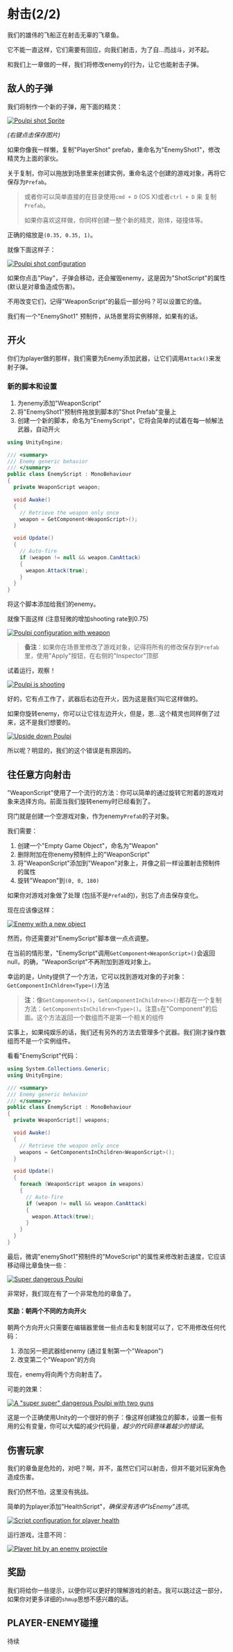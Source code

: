 # 射击(2/2)

我们的雄伟的飞船正在射击无辜的飞章鱼。

它不能一直这样，它们需要有回应，向我们射击，为了自…而战斗，对不起。

和我们上一章做的一样，我们将修改enemy的行为，让它也能射击子弹。

## 敌人的子弹

我们将制作一个新的子弹，用下面的精灵：

[![Poulpi shot Sprite](https://pixelnest.io/tutorials/2d-game-unity/shooting-2/-img/shot_poulpi.png)](https://pixelnest.io/tutorials/2d-game-unity/shooting-2/-img/shot_poulpi.png)

*(右键点击保存图片)*

如果你像我一样懒，复制"PlayerShot" prefab，重命名为"EnemyShot1"，修改精灵为上面的家伙。

关于复制，你可以拖放到场景里来创建实例，重命名这个创建的游戏对象，再将它保存为`Prefab`。

> 或者你可以简单直接的在目录使用`cmd + D` (OS X)或者`ctrl + D` 来 复制`Prefab`。
>
> 如果你喜欢这样做，你同样创建一整个新的精灵，刚体，碰撞体等。

正确的缩放是`(0.35, 0.35, 1)`。

就像下面这样子：

[![Poulpi shot configuration](https://pixelnest.io/tutorials/2d-game-unity/shooting-2/-img/shot_config2.png)](https://pixelnest.io/tutorials/2d-game-unity/shooting-2/-img/shot_config2.png)

如果你点击"Play"，子弹会移动，还会摧毁enemy，这是因为"ShotScript"的属性 (默认是对章鱼造成伤害)。

不用改变它们，记得"WeaponScript"的最后一部分吗？可以设置它的值。

我们有一个"EnemyShot1" 预制件，从场景里将实例移除，如果有的话。

## 开火

你们为player做的那样，我们需要为Enemy添加武器，让它们调用`Attack()`来发射子弹。

### 新的脚本和设置

1. 为enemy添加"WeaponScript"
2. 将"EnemyShot1"预制件拖放到脚本的"Shot Prefab"变量上
3. 创建一个新的脚本，命名为"EnemyScript"，它将会简单的试着在每一帧解法武器，自动开火

```c#
using UnityEngine;

/// <summary>
/// Enemy generic behavior
/// </summary>
public class EnemyScript : MonoBehaviour
{
  private WeaponScript weapon;

  void Awake()
  {
    // Retrieve the weapon only once
    weapon = GetComponent<WeaponScript>();
  }

  void Update()
  {
    // Auto-fire
    if (weapon != null && weapon.CanAttack)
    {
      weapon.Attack(true);
    }
  }
}
```

将这个脚本添加给我们的enemy。

就像下面这样 (注意轻微的增加shooting rate到0.75)

[![Poulpi configuration with weapon](https://pixelnest.io/tutorials/2d-game-unity/shooting-2/-img/enemy_config.png)](https://pixelnest.io/tutorials/2d-game-unity/shooting-2/-img/enemy_config.png)

> **备注**：如果你在场景里修改了游戏对象，记得将所有的修改保存到`Prefab`里，使用"Apply"按钮，在右侧的"Inspector"顶部

试着运行，观察！

[![Poulpi is shooting](https://pixelnest.io/tutorials/2d-game-unity/shooting-2/-img/shoot_right.gif)](https://pixelnest.io/tutorials/2d-game-unity/shooting-2/-img/shoot_right.gif)

好的，它有点工作了，武器后右边在开火，因为这是我们叫它这样做的。

如果你旋转enemy，你可以让它往左边开火，但是，恩…这个精灵也同样倒了过来，这不是我们想要的。

[![Upside down Poulpi](https://pixelnest.io/tutorials/2d-game-unity/shooting-2/-img/gizmo2.png)](https://pixelnest.io/tutorials/2d-game-unity/shooting-2/-img/gizmo2.png)

所以呢？明显的，我们的这个错误是有原因的。

## 往任意方向射击

"WeaponScript"使用了一个流行的方法：你可以简单的通过旋转它附着的游戏对象来选择方向。前面当我们旋转enemy时已经看到了。

窍门就是创建一个空游戏对象，作为enemy`Prefab`的子对象。

我们需要：

1. 创建一个"Empty Game Object"，命名为"Weapon"
2. 删除附加在你enemy预制件上的"WeaponScript"
3. 将"WeaponScript"添加到"Weapon"对象上，并像之前一样设置射击预制件的属性
4. 旋转"Weapon"到`(0, 0, 180)`

如果你对游戏对象做了处理 (包括不是`Prefab`的)，别忘了点击保存变化。

现在应该像这样：

[![Enemy with a new object](https://pixelnest.io/tutorials/2d-game-unity/shooting-2/-img/enemy_full_config.png)](https://pixelnest.io/tutorials/2d-game-unity/shooting-2/-img/enemy_full_config.png)

然而，你还需要对"EnemyScript"脚本做一点点调整。

在当前的情形里，"EnemyScript"调用`GetComponent<WeaponScript>()`会返回null，的确，"WeaponScript"不再附加到游戏对象上。

幸运的是，Unity提供了一个方法，它可以找到游戏对象的子对象：`GetComponentInChldren<Type>()`方法

> **注**：像`GetComponent<>()`，`GetComponentInChildren<>()`都存在一个复制方法：`GetComponentsInChildren<Type>()`。注意`s`在"Component"的后面。这个方法返回一个数组而不是第一个相关的组件

实事上，如果纯娱乐的话，我们还有另外的方法去管理多个武器。我们刚才操作数组而不是一个实例组件。

看看"EnemyScript"代码：

```c#
using System.Collections.Generic;
using UnityEngine;

/// <summary>
/// Enemy generic behavior
/// </summary>
public class EnemyScript : MonoBehaviour
{
  private WeaponScript[] weapons;

  void Awake()
  {
    // Retrieve the weapon only once
    weapons = GetComponentsInChildren<WeaponScript>();
  }

  void Update()
  {
    foreach (WeaponScript weapon in weapons)
    {
      // Auto-fire
      if (weapon != null && weapon.CanAttack)
      {
        weapon.Attack(true);
      }
    }
  }
}
```

最后，微调"enemyShot1"预制件的"MoveScript"的属性来修改射击速度，它应该移动得比章鱼快一些：

[![Super dangerous Poulpi](https://pixelnest.io/tutorials/2d-game-unity/shooting-2/-img/shoot_ok.gif)](https://pixelnest.io/tutorials/2d-game-unity/shooting-2/-img/shoot_ok.gif)

非常好，我们现在有了一个非常危险的章鱼了。

#### 奖励：朝两个不同的方向开火

朝两个方向开火只需要在编辑器里做一些点击和复制就可以了，它不用修改任何代码：

1. 添加另一把武器给enemy (通过复制第一个"Weapon")
2. 改变第二个"Weapon"的方向

现在，enemy将向两个方向射击了。

可能的效果：

[![A "super super" dangerous Poulpi with two guns](https://pixelnest.io/tutorials/2d-game-unity/shooting-2/-img/shoot_two_dir.gif)](https://pixelnest.io/tutorials/2d-game-unity/shooting-2/-img/shoot_two_dir.gif)

这是一个正确使用Unity的一个很好的例子：像这样创建独立的脚本，设置一些有用的公有变量，你可以大幅的减少代码量，*越少的代码意味着越少的错误*。

## 伤害玩家

我们的章鱼是危险的，对吧？啊，并不，虽然它们可以射击，但并不能对玩家角色造成伤害。

我们仍然不怕，这里没有挑战。

简单的为player添加"HealthScript"，*确保没有选中"IsEnemy"选项*。

[![Script configuration for player health](https://pixelnest.io/tutorials/2d-game-unity/shooting-2/-img/player_no_enemy.png)](https://pixelnest.io/tutorials/2d-game-unity/shooting-2/-img/player_no_enemy.png)

运行游戏，注意不同：

[![Player hit by an enemy projectile](https://pixelnest.io/tutorials/2d-game-unity/shooting-2/-img/player_die.gif)](https://pixelnest.io/tutorials/2d-game-unity/shooting-2/-img/player_die.gif)

## 奖励

我们将给你一些提示，以便你可以更好的理解游戏的射击。我可以跳过这一部分，如果你对更多详细的`shmup`思想不感兴趣的话。

## PLAYER-ENEMY碰撞

待续